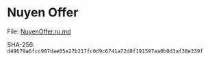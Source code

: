 Nuyen Offer
===========

File: [NuyenOffer.ru.md](NuyenOffer.ru.md)

SHA-256: `d49679a6fcc907dae85e27b217fc0d9c6741a72d8f191597aa0b0d3af38e339f`

